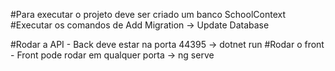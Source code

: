 #Para executar o projeto deve ser criado um banco SchoolContext
#Executar os comandos de Add Migration -> Update Database

#Rodar a API - Back deve estar na porta 44395 -> dotnet run
#Rodar o front - Front pode rodar em qualquer porta -> ng serve
